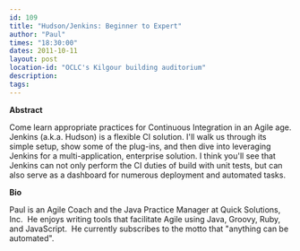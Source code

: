```yaml
---
id: 109
title: "Hudson/Jenkins: Beginner to Expert"
author: "Paul"
times: "18:30:00"
dates: 2011-10-11
layout: post
location-id: "OCLC's Kilgour building auditorium"  
description: 
tags: 
---
```

 **Abstract**

Come learn appropriate practices for Continuous Integration in an Agile age. Jenkins (a.k.a. Hudson) is a flexible CI solution. I'll walk us through its simple setup, show some of the plug-ins, and then dive into leveraging Jenkins for a multi-application, enterprise solution. I think you'll see that Jenkins can not only perform the CI duties of build with unit tests, but can also serve as a dashboard for numerous deployment and automated tasks.

**Bio**

Paul is an Agile Coach and the Java Practice Manager at Quick Solutions, Inc.&nbsp; He enjoys writing tools that facilitate Agile using Java, Groovy, Ruby, and JavaScript.&nbsp; He currently subscribes to the motto that "anything can be automated".


